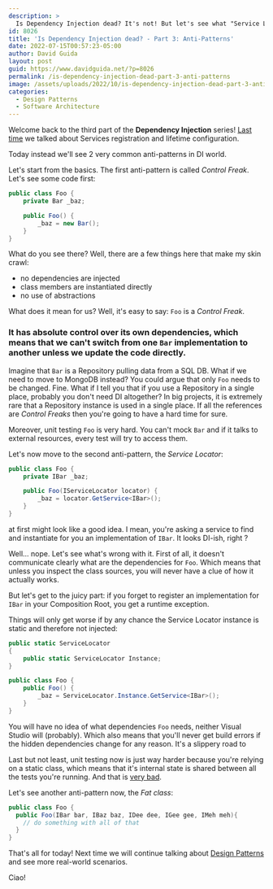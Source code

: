 ```yaml
---
description: >
  Is Dependency Injection dead? It's not! But let's see what "Service Lifetime" means and how many options we have when setting up our Dependency Injection container.
id: 8026
title: 'Is Dependency Injection dead? - Part 3: Anti-Patterns'
date: 2022-07-15T00:57:23-05:00
author: David Guida
layout: post
guid: https://www.davidguida.net/?p=8026
permalink: /is-dependency-injection-dead-part-3-anti-patterns
image: /assets/uploads/2022/10/is-dependency-injection-dead-part-3-anti-patterns.jpg
categories:  
  - Design Patterns
  - Software Architecture
---
```


Welcome back to the third part of the **Dependency Injection** series! <a href='/is-dependency-injection-dead-part-2-service-lifetimes' target='_blank'>Last time</a> we talked about Services registration and lifetime configuration.

Today instead we'll see 2 very common anti-patterns in DI world.

Let's start from the basics. The first anti-pattern is called *Control Freak*. Let's see some code first:
```csharp
public class Foo {
    private Bar _baz;

    public Foo() {
        _baz = new Bar();
    }
}
```

What do you see there? Well, there are a few things here that make my skin crawl:

- no dependencies are injected
- class members are instantiated directly
- no use of abstractions

What does it mean for us? Well, it's easy to say: `Foo` is a *Control Freak*. 

### It has absolute control over its own dependencies, which means that we can't switch from one `Bar` implementation to another unless we update the code directly.

Imagine that `Bar` is a Repository pulling data from a SQL DB. What if we need to move to MongoDB instead? You could argue that only `Foo` needs to be changed. Fine. What if I tell you that if you use a Repository in a single place, probably you don't need DI altogether? In big projects, it is extremely rare that a Repository instance is used in a single place. If all the references are *Control Freaks* then you're going to have a hard time for sure.

Moreover, unit testing `Foo` is very hard. You can't mock `Bar`
and if it talks to external resources, every test will try to access them.

Let's now move to the second anti-pattern, the *Service Locator*:

```csharp
public class Foo {
    private IBar _baz;

    public Foo(IServiceLocator locator) {
        _baz = locator.GetService<IBar>();
    }
}
```

at first might look like a good idea. I mean, you're asking a service to find and instantiate for you an implementation of `IBar`. It looks DI-ish, right ?

Well... nope. Let's see what's wrong with it. First of all, it doesn't communicate clearly what are the dependencies for `Foo`. Which means that unless you inspect the class sources, you will never have a clue of how it actually works. 

But let's get to the juicy part: if you forget to register an implementation for `IBar` in your Composition Root, you get a runtime exception.

Things will only get worse if by any chance the Service Locator instance is static and therefore not injected:

```csharp
public static ServiceLocator
{
    public static ServiceLocator Instance;
}

public class Foo {
    public Foo() {
        _baz = ServiceLocator.Instance.GetService<IBar>();
    }
}
```
You will have no idea of what dependencies `Foo` needs, neither Visual Studio will (probably). 
Which also means that you'll never get build errors if the hidden dependencies change for any reason. It's a slippery road to 

Last but not least, unit testing now is just way harder because you're relying on a static class, which means that it's internal state is shared between all the tests you're running. And that is <a href='/the-perils-of-sharing-state-when-writing-tests/'> very bad</a>.

Let's see another anti-pattern now, the *Fat class*:
```csharp
public class Foo {
  public Foo(IBar bar, IBaz baz, IDee dee, IGee gee, IMeh meh){
    // do something with all of that 
  }
}
```



That's all for today! Next time we will continue talking about <a href='/are-design-patterns-dead'>Design Patterns</a> and see more real-world scenarios.

Ciao!
